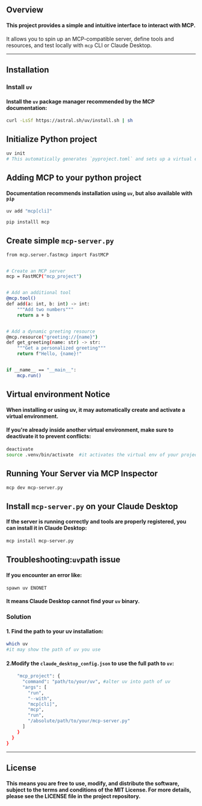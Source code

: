 ## Overview
#### This project provides a simple and intuitive interface to interact with MCP.  
It allows you to spin up an MCP-compatible server, define tools and resources, and test locally with `mcp` CLI or Claude Desktop.

---

## Installation
### Install `uv`

#### Install the `uv` package manager recommended by the MCP documentation:
```bash
curl -LsSf https://astral.sh/uv/install.sh | sh
```

## Initialize Python project
```bash
uv init
# This automatically generates `pyproject.toml` and sets up a virtual environment
```

## Adding MCP to your python project
#### Documentation recommends installation using `uv`, but also available with `pip`
```bash
uv add "mcp[cli]"
```
```bash
pip installl mcp
```

## Create simple `mcp-server.py`

```bash
from mcp.server.fastmcp import FastMCP


# Create an MCP server
mcp = FastMCP("mcp_project") 


# Add an additional tool
@mcp.tool()
def add(a: int, b: int) -> int:
    """Add two numbers"""
    return a + b


# Add a dynamic greeting resource
@mcp.resource("greeting://{name}")
def get_greeting(name: str) -> str:
    """Get a personalized greeting"""
    return f"Hello, {name}!"


if __name__ == "__main__":
    mcp.run()
```

## Virtual environment Notice
#### When installing or using uv, it may automatically create and activate a virtual environment.
#### If you're already inside another virtual environment, make sure to deactivate it to prevent conflicts:
```bash
deactivate
source .venv/bin/activate  #it activates the virtual env of your project
```


## Running Your Server via MCP Inspector
```bash
mcp dev mcp-server.py
```

## Install `mcp-server.py` on your Claude Desktop
#### If the server is running correctly and tools are properly registered, you can install it in Claude Desktop:
```bash
mcp install mcp-server.py
```

## Troubleshooting:`uv`path issue
#### If you encounter an error like:
```spawn uv ENONET```
#### It means Claude Desktop cannot find your `uv` binary.

### Solution
#### 1. Find the path to your uv installation:
```bash
which uv
#it may show the path of uv you use
```

#### 2.Modify the `claude_desktop_config.json` to use the full path to `uv`:
```bash
    "mcp_project": {
      "command": "path/to/your/uv", #alter uv into path of uv
      "args": [
        "run",
        "--with",
        "mcp[cli]",
        "mcp",
        "run",
        "/absolute/path/to/your/mcp-server.py"
      ]
    }
  }
}
```
---

## License
#### This means you are free to use, modify, and distribute the software, subject to the terms and conditions of the MIT License. For more details, please see the LICENSE file in the project repository.






